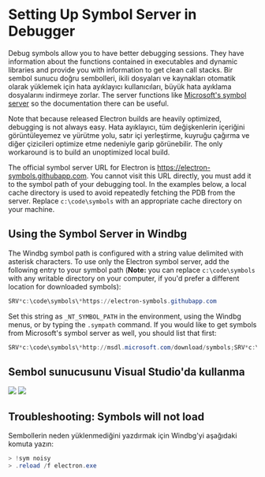 # Setting Up Symbol Server in Debugger

Debug symbols allow you to have better debugging sessions. They have information about the functions contained in executables and dynamic libraries and provide you with information to get clean call stacks. Bir sembol sunucu doğru sembolleri, ikili dosyaları ve kaynakları otomatik olarak yüklemek için hata ayıklayıcı kullanıcıları, büyük hata ayıklama dosyalarını indirmeye zorlar. The server functions like [Microsoft's symbol server](http://support.microsoft.com/kb/311503) so the documentation there can be useful.

Note that because released Electron builds are heavily optimized, debugging is not always easy. Hata ayıklayıcı, tüm değişkenlerin içeriğini görüntüleyemez ve yürütme yolu, satır içi yerleştirme, kuyruğu çağırma ve diğer çizicileri optimize etme nedeniyle garip görünebilir. The only workaround is to build an unoptimized local build.

The official symbol server URL for Electron is https://electron-symbols.githubapp.com. You cannot visit this URL directly, you must add it to the symbol path of your debugging tool. In the examples below, a local cache directory is used to avoid repeatedly fetching the PDB from the server. Replace `c:\code\symbols` with an appropriate cache directory on your machine.

## Using the Symbol Server in Windbg

The Windbg symbol path is configured with a string value delimited with asterisk characters. To use only the Electron symbol server, add the following entry to your symbol path (**Note:** you can replace `c:\code\symbols` with any writable directory on your computer, if you'd prefer a different location for downloaded symbols):

```powershell
SRV*c:\code\symbols\*https://electron-symbols.githubapp.com
```

Set this string as `_NT_SYMBOL_PATH` in the environment, using the Windbg menus, or by typing the `.sympath` command. If you would like to get symbols from Microsoft's symbol server as well, you should list that first:

```powershell
SRV*c:\code\symbols\*http://msdl.microsoft.com/download/symbols;SRV*c:\code\symbols\*https://electron-symbols.githubapp.com
```

## Sembol sunucusunu Visual Studio'da kullanma

<img src='https://mdn.mozillademos.org/files/733/symbol-server-vc8express-menu.jpg' /> <img src='https://mdn.mozillademos.org/files/2497/2005_options.gif' />

## Troubleshooting: Symbols will not load

Sembollerin neden yüklenmediğini yazdırmak için Windbg'yi aşağıdaki komuta yazın:

```powershell
> !sym noisy
> .reload /f electron.exe
```